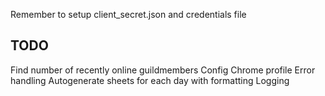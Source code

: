 Remember to setup client_secret.json and credentials file

## TODO
Find number of recently online guildmembers
Config
Chrome profile
Error handling
Autogenerate sheets for each day with formatting
Logging
